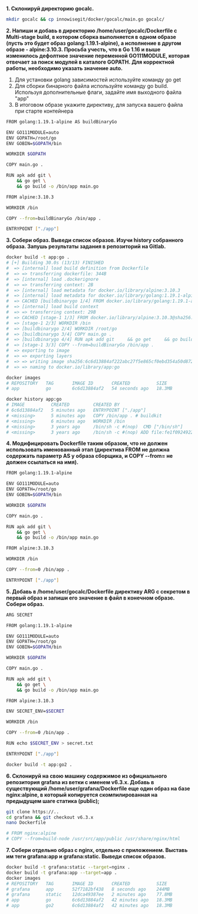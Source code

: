 **1. Склонируй директорию gocalc.**

```bash
mkdir gocalc && cp innowisegit/docker/gocalc/main.go gocalc/
```

**2. Напиши и добавь в директорию /home/user/gocalc/Dockerfile с Multi-stage build, в котором сборка выполняется в одном образе (пусть это будет образ golang:1.19.1-alpine), а исполнение в другом образе - alpine:3.10.3. Просьба учесть, что в Go 1.16 и выше изменилось дефолтное значение переменной GO111MODULE, которая отвечает за поиск модулей в каталоге GOPATH. Для корректной работы, необходимо указать значение auto.**
1. Для установки golang зависимостей используйте команду go get
2. Для сборки бинарного файла используйте команду go build. Используя дополнительные флаги, задайте имя выходного файла "app"
3. В итоговом образе укажите директиву, для запуска вашего файла при старте контейнера

```bash
FROM golang:1.19.1-alpine AS buildBinaryGo

ENV GO111MODULE=auto
ENV GOPATH=/root/go
ENV GOBIN=$GOPATH/bin

WORKDIR $GOPATH

COPY main.go .

RUN apk add git \
    && go get \
    && go build -o /bin/app main.go

FROM alpine:3.10.3

WORKDIR /bin

COPY --from=buildBinaryGo /bin/app .

ENTRYPOINT ["./app"]
```

**3. Собери образ. Выведи список образов. Изучи history собранного образа. Запушь результаты задания в репозиторий на Gitlab.**

```bash
docker build -t app:go .
# [+] Building 30.0s (13/13) FINISHED                                                            docker:default
#  => [internal] load build definition from Dockerfile                                                     0.0s
#  => => transferring dockerfile: 344B                                                                     0.0s
#  => [internal] load .dockerignore                                                                        0.0s
#  => => transferring context: 2B                                                                          0.0s
#  => [internal] load metadata for docker.io/library/alpine:3.10.3                                         0.5s
#  => [internal] load metadata for docker.io/library/golang:1.19.1-alpine                                  1.0s
#  => CACHED [buildbinarygo 1/4] FROM docker.io/library/golang:1.19.1-alpine@sha256:d475cef843a02575ebdcb  0.0s
#  => [internal] load build context                                                                        0.0s
#  => => transferring context: 29B                                                                         0.0s
#  => CACHED [stage-1 1/3] FROM docker.io/library/alpine:3.10.3@sha256:c19173c5ada610a5989151111163d28a67  0.0s
#  => [stage-1 2/3] WORKDIR /bin                                                                           0.0s
#  => [buildbinarygo 2/4] WORKDIR /root/go                                                                 0.0s
#  => [buildbinarygo 3/4] COPY main.go .                                                                   0.0s
#  => [buildbinarygo 4/4] RUN apk add git     && go get     && go build -o /bin/app main.go               28.6s
#  => [stage-1 3/3] COPY --from=buildBinaryGo /bin/app .                                                   0.1s
#  => exporting to image                                                                                   0.1s
#  => => exporting layers                                                                                  0.1s
#  => => writing image sha256:6c6d13884af222abc27f5e865cf0ebd354a50d872ac8482e3ada820cfe23f07e             0.0s
#  => => naming to docker.io/library/app:go                                                                0.0s

docker images
# REPOSITORY   TAG       IMAGE ID       CREATED          SIZE
# app          go        6c6d13884af2   54 seconds ago   18.3MB

docker history app:go
# IMAGE          CREATED         CREATED BY                                      SIZE      COMMENT
# 6c6d13884af2   5 minutes ago   ENTRYPOINT ["./app"]                            0B        buildkit.dockerfile.v0
# <missing>      5 minutes ago   COPY /bin/app . # buildkit                      12.8MB    buildkit.dockerfile.v0
# <missing>      6 minutes ago   WORKDIR /bin                                    0B        buildkit.dockerfile.v0
# <missing>      3 years ago     /bin/sh -c #(nop)  CMD ["/bin/sh"]              0B
# <missing>      3 years ago     /bin/sh -c #(nop) ADD file:fe1f09249227e2da2…   5.55MB
```

**4. Модифицировать Dockerfile таким образом, что не должен использовать именованный этап (директива FROM не должна содержать параметр AS у образа сборщика, и COPY --from= не должен ссылаться на имя).**

```bash
FROM golang:1.19.1-alpine

ENV GO111MODULE=auto
ENV GOPATH=/root/go
ENV GOBIN=$GOPATH/bin

WORKDIR $GOPATH

COPY main.go .

RUN apk add git \
    && go get \
    && go build -o /bin/app main.go

FROM alpine:3.10.3

WORKDIR /bin

COPY --from=0 /bin/app .

ENTRYPOINT ["./app"]
```

**5. Добавь в /home/user/gocalc/Dockerfile директиву ARG с секретом в первый образ и запиши его значение в файл в конечном образе. Собери образ.**

```bash
ARG SECRET

FROM golang:1.19.1-alpine

ENV GO111MODULE=auto
ENV GOPATH=/root/go
ENV GOBIN=$GOPATH/bin

WORKDIR $GOPATH

COPY main.go .

RUN apk add git \
    && go get \
    && go build -o /bin/app main.go

FROM alpine:3.10.3

ENV SECRET_ENV=$SECRET

WORKDIR /bin

COPY --from=0 /bin/app .

RUN echo $SECRET_ENV > secret.txt

ENTRYPOINT ["./app"]

docker build -t app:go2 .
```

**6. Склонируй на свою машину содержимое из официального репозитория grafana из ветки с именем v6.3.x. Добавь в существующий /home/user/grafana/Dockerfile еще один образ на базе nginx:alpine, в который копируется скомпилированная на предыдущем шаге статика (public);**

```bash
git clone https://..
cd grafana && git checkout v6.3.x
nano Dockerfile

# FROM nginx:alpine
# COPY --from=build-node /usr/src/app/public /usr/share/nginx/html
```

**7. Собери отдельно образ с nginx, отдельно с приложением. Выставь им теги grafana:app и grafana:static. Выведи список образов.**

```bash
docker build -t grafana:static --target=nginx .
docker build -t grafana:app --target=app .
docker images
# REPOSITORY   TAG       IMAGE ID       CREATED          SIZE
# grafana      app       52f7182bf438   8 seconds ago    244MB
# grafana      static    12dca49387ee   2 minutes ago    77.8MB
# app          go        6c6d13884af2   42 minutes ago   18.3MB
# app          go2       6c6d13884af2   42 minutes ago   18.3MB
```
